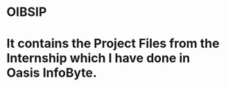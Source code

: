 
# OIBSIP
It contains the Project Files from the Internship which I have done in Oasis InfoByte.
=======
